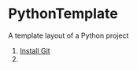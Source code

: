 # PythonTemplate
A template layout of a Python project

1. [Install Git](https://git-scm.com/book/en/v2/Getting-Started-Installing-Git)
2. 
